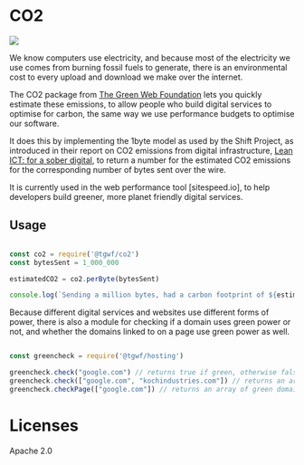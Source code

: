 # CO2

<img src="https://travis-ci.org/thegreenwebfoundation/co2.js.svg?branch=master" />

We know computers use electricity, and because most of the electricity we use comes from burning fossil fuels to generate, there is an environmental cost to every upload and download we make over the internet.

The CO2 package from [The Green Web Foundation][tgwf] lets you quickly estimate these emissions, to allow people who build digital services to optimise for carbon, the same way we use performance budgets to optimise our software.

It does this by implementing the 1byte model as used by the Shift Project, as introduced in their report on CO2 emissions from digital infrastructure, [Lean ICT: for a sober digital][soberDigital], to return a number for the estimated CO2 emissions for the corresponding number of bytes sent over the wire.

It is currently used in the web performance tool [sitespeed.io], to help developers build greener, more planet friendly digital services.

[soberDigital]: https://theshiftproject.org/en/lean-ict-2/
[sitespeedio]: https://sitespeed.io/
[tgwf]: https://www.thegreenwebfoundation.org/


## Usage

```js

const co2 = require('@tgwf/co2')
const bytesSent = 1_000_000

estimatedCO2 = co2.perByte(bytesSent)

console.log(`Sending a million bytes, had a carbon footprint of ${estimatedCO2.toFixed(3)} grams of CO2`)

```

Because different digital services and websites use different forms of power, there is also a module for checking if a domain uses green power or not, and whether the domains linked to on a page use green power as well.

```js

const greencheck = require('@tgwf/hosting')

greencheck.check("google.com") // returns true if green, otherwise false
greencheck.check(["google.com", "kochindustries.com"]) // returns an array of the green domains, in this case ["google.com"]
greencheck.checkPage(["google.com"]) // returns an array of green domains, again in this case, ["google.com"]

```

# Licenses

Apache 2.0
